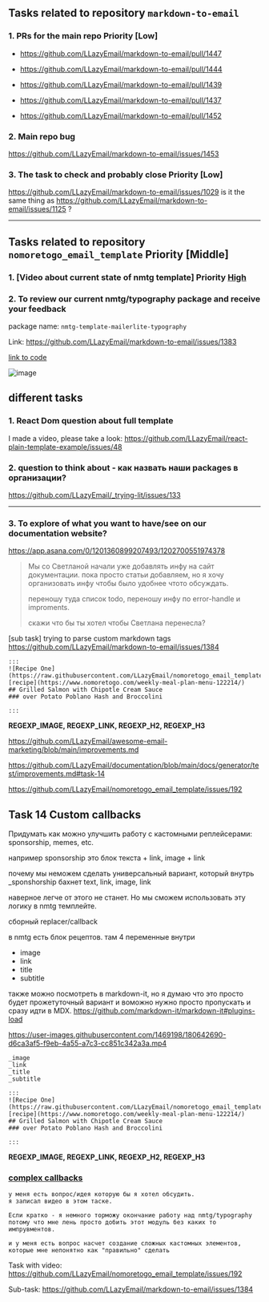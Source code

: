 ## Tasks related to repository `markdown-to-email`

### 1. PRs for the main repo Priority [Low]

- https://github.com/LLazyEmail/markdown-to-email/pull/1447

- https://github.com/LLazyEmail/markdown-to-email/pull/1444

- https://github.com/LLazyEmail/markdown-to-email/pull/1439

- https://github.com/LLazyEmail/markdown-to-email/pull/1437

- https://github.com/LLazyEmail/markdown-to-email/pull/1452


### 2. Main repo bug 

https://github.com/LLazyEmail/markdown-to-email/issues/1453


### 3. The task to check and probably close Priority [Low]

https://github.com/LLazyEmail/markdown-to-email/issues/1029
is it the same thing as https://github.com/LLazyEmail/markdown-to-email/issues/1125 ?

---

## Tasks related to repository `nomoretogo_email_template` Priority [Middle]


### 1. [Video about current state of nmtg template] Priority [High](https://github.com/LLazyEmail/nomoretogo_email_template/issues/237)


### 2. To review our current nmtg/typography package and receive your feedback

package name: `nmtg-template-mailerlite-typography`

Link: https://github.com/LLazyEmail/markdown-to-email/issues/1383

[link to code](https://github.com/LLazyEmail/nomoretogo_email_template/tree/main/sub-modules/typography/src/components)


![image](https://user-images.githubusercontent.com/1469198/183028007-3f041275-660d-4f6c-9447-565c4ec5a93a.png)





## different tasks

### 1. React Dom question about full template
I made a video, please take a look: https://github.com/LLazyEmail/react-plain-template-example/issues/48



### 2. question to think about - как назвать наши packages в организации?
https://github.com/LLazyEmail/_trying-lit/issues/133


---

### 3. To explore of what you want to have/see on our documentation website?

https://app.asana.com/0/1201360899207493/1202700551974378

> Мы со Светланой начали уже добавлять инфу на сайт документации. пока просто статьи добавляем, но я хочу организовать инфу чтобы было удобнее чтото обсуждать.
> 
> переношу туда список todo, переношу инфу по error-handle и improments.
> 
> скажи что бы ты хотел чтобы Светлана перенесла?


[sub task] trying to parse custom markdown tags
https://github.com/LLazyEmail/markdown-to-email/issues/1384


```
:::
![Recipe One](https://raw.githubusercontent.com/LLazyEmail/nomoretogo_email_template/main/data/images/recipe1.jpeg)
[recipe](https://www.nomoretogo.com/weekly-meal-plan-menu-122214/)
## Grilled Salmon with Chipotle Cream Sauce
### over Potato Poblano Hash and Broccolini

:::
```

**REGEXP_IMAGE, REGEXP_LINK, REGEXP_H2, REGEXP_H3**



https://github.com/LLazyEmail/awesome-email-marketing/blob/main/improvements.md

https://github.com/LLazyEmail/documentation/blob/main/docs/generator/test/improvements.md#task-14


https://github.com/LLazyEmail/nomoretogo_email_template/issues/192



## Task 14 Custom callbacks

Придумать как можно улучшить работу с кастомными реплейсерами:
sponsorship, memes, etc.

например sponsorship это блок текста + link, image + link

почему мы неможем сделать универсальный вариант, который внутрь _sponshorship бахнет text, link, image, link

наверное легче от этого не станет. Но мы сможем использовать эту логику в nmtg темплейте.

сборный replacer/callback

в nmtg есть блок рецептов. там 4 переменные внутри
- image
- link
- title
- subtitle

также можно посмотреть в markdown-it, но я думаю что это просто будет прожетуточный вариант и воможно нужно просто пропускать и сразу идти в MDX.
https://github.com/markdown-it/markdown-it#plugins-load


https://user-images.githubusercontent.com/1469198/180642690-d6ca3af5-f9eb-4a55-a7c3-cc851c342a3a.mp4

```
_image
_link
_title
_subtitle
```

```
:::
![Recipe One](https://raw.githubusercontent.com/LLazyEmail/nomoretogo_email_template/main/data/images/recipe1.jpeg)
[recipe](https://www.nomoretogo.com/weekly-meal-plan-menu-122214/)
## Grilled Salmon with Chipotle Cream Sauce
### over Potato Poblano Hash and Broccolini

:::
```

**REGEXP_IMAGE, REGEXP_LINK, REGEXP_H2, REGEXP_H3**



### [complex callbacks](https://app.asana.com/0/1201360899207493/1202700806644230)
```
у меня есть вопрос/идея которую бы я хотел обсудить.
я записал видео в этом таске. 

Если кратко - я немного торможу окончание работу над nmtg/typography потому что мне лень просто добить этот модуль без каких то импрувментов.

и у меня есть вопрос насчет создание сложных кастомных элементов, которые мне непонятно как "правильно" сделать
```

Task with video: https://github.com/LLazyEmail/nomoretogo_email_template/issues/192

Sub-task: https://github.com/LLazyEmail/markdown-to-email/issues/1384



